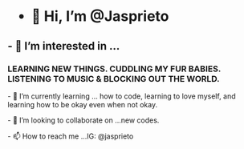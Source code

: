 <h1>
  
- 👋 Hi, I’m @Jasprieto</h1>
<H2>- 👀 I’m interested in ...</H2>
<BREAK> </BREAK>
<H3>LEARNING NEW THINGS. CUDDLING MY FUR BABIES. LISTENING TO MUSIC & BLOCKING OUT THE WORLD.</H3>
<BODY></BODY>- 🌱 I’m currently learning ... how to code, learning to love myself, and learning how to be okay even when not okay.
<p>- 💞️ I’m looking to collaborate on ...new codes.</p>
<link>- 📫 How to reach me ...IG: @jasprieto</link>

<!---
Jasprieto/Jasprieto is a ✨ special ✨ repository because its `README.md` (this file) appears on your GitHub profile.
You can click the Preview link to take a look at your changes.
--->
